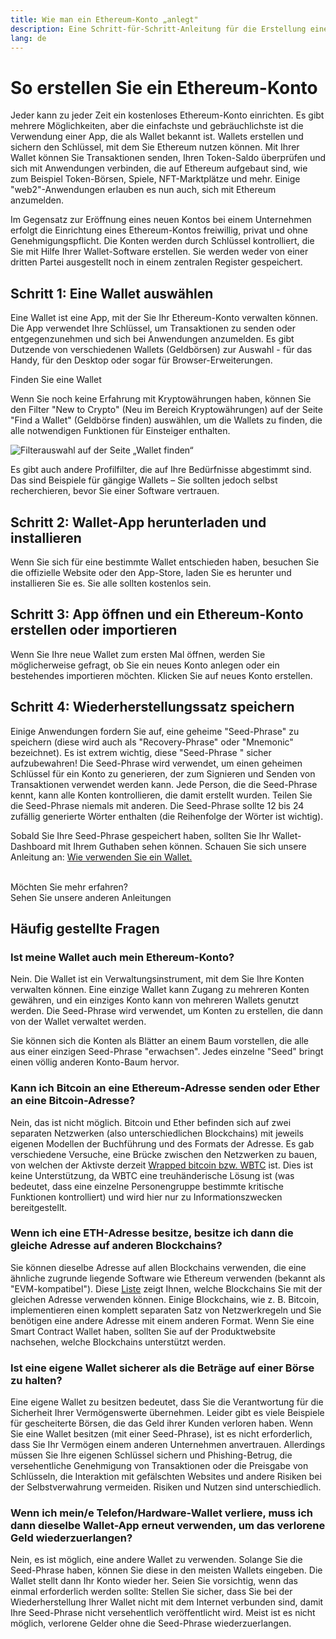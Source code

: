 ```yaml
---
title: Wie man ein Ethereum-Konto „anlegt"
description: Eine Schritt-für-Schritt-Anleitung für die Erstellung eines Ethereum-Kontos mit einer Wallet.
lang: de
---
```


# So erstellen Sie ein Ethereum-Konto

Jeder kann zu jeder Zeit ein kostenloses Ethereum-Konto einrichten. Es gibt mehrere Möglichkeiten, aber die einfachste und gebräuchlichste ist die Verwendung einer App, die als Wallet bekannt ist. Wallets erstellen und sichern den Schlüssel, mit dem Sie Ethereum nutzen können. Mit Ihrer Wallet können Sie Transaktionen senden, Ihren Token-Saldo überprüfen und sich mit Anwendungen verbinden, die auf Ethereum aufgebaut sind, wie zum Beispiel Token-Börsen, Spiele, NFT-Marktplätze und mehr. Einige "web2"-Anwendungen erlauben es nun auch, sich mit Ethereum anzumelden.

Im Gegensatz zur Eröffnung eines neuen Kontos bei einem Unternehmen erfolgt die Einrichtung eines Ethereum-Kontos freiwillig, privat und ohne Genehmigungspflicht. Die Konten werden durch Schlüssel kontrolliert, die Sie mit Hilfe Ihrer Wallet-Software erstellen. Sie werden weder von einer dritten Partei ausgestellt noch in einem zentralen Register gespeichert.

## Schritt 1: Eine Wallet auswählen

Eine Wallet ist eine App, mit der Sie Ihr Ethereum-Konto verwalten können. Die App verwendet Ihre Schlüssel, um Transaktionen zu senden oder entgegenzunehmen und sich bei Anwendungen anzumelden. Es gibt Dutzende von verschiedenen Wallets (Geldbörsen) zur Auswahl - für das Handy, für den Desktop oder sogar für Browser-Erweiterungen.

<ButtonLink href="/wallets/find-wallet/">
  Finden Sie eine Wallet
</ButtonLink>

Wenn Sie noch keine Erfahrung mit Kryptowährungen haben, können Sie den Filter "New to Crypto" (Neu im Bereich Kryptowährungen) auf der Seite "Find a Wallet" (Geldbörse finden) auswählen, um die Wallets zu finden, die alle notwendigen Funktionen für Einsteiger enthalten.

![Filterauswahl auf der Seite „Wallet finden“](./wallet-box.png)

Es gibt auch andere Profilfilter, die auf Ihre Bedürfnisse abgestimmt sind. Das sind Beispiele für gängige Wallets – Sie sollten jedoch selbst recherchieren, bevor Sie einer Software vertrauen.

## Schritt 2: Wallet-App herunterladen und installieren

Wenn Sie sich für eine bestimmte Wallet entschieden haben, besuchen Sie die offizielle Website oder den App-Store, laden Sie es herunter und installieren Sie es. Sie alle sollten kostenlos sein.

## Schritt 3: App öffnen und ein Ethereum-Konto erstellen oder importieren

Wenn Sie Ihre neue Wallet zum ersten Mal öffnen, werden Sie möglicherweise gefragt, ob Sie ein neues Konto anlegen oder ein bestehendes importieren möchten. Klicken Sie auf neues Konto erstellen.

## Schritt 4: Wiederherstellungssatz speichern

Einige Anwendungen fordern Sie auf, eine geheime "Seed-Phrase" zu speichern (diese wird auch als "Recovery-Phrase" oder "Mnemonic" bezeichnet). Es ist extrem wichtig, diese "Seed-Phrase " sicher aufzubewahren! Die Seed-Phrase wird verwendet, um einen geheimen Schlüssel für ein Konto zu generieren, der zum Signieren und Senden von Transaktionen verwendet werden kann. Jede Person, die die Seed-Phrase kennt, kann alle Konten kontrollieren, die damit erstellt wurden. Teilen Sie die Seed-Phrase niemals mit anderen. Die Seed-Phrase sollte 12 bis 24 zufällig generierte Wörter enthalten (die Reihenfolge der Wörter ist wichtig).

Sobald Sie Ihre Seed-Phrase gespeichert haben, sollten Sie Ihr Wallet-Dashboard mit Ihrem Guthaben sehen können. Schauen Sie sich unsere Anleitung an: [Wie verwenden Sie ein Wallet.](/guides/how-to-use-a-wallet)

 <br />

<InfoBanner shouldSpaceBetween emoji=":eyes:">
  <div>Möchten Sie mehr erfahren?</div>
  <ButtonLink href="/guides/">
    Sehen Sie unsere anderen Anleitungen
  </ButtonLink>
</InfoBanner>

## Häufig gestellte Fragen

### Ist meine Wallet auch mein Ethereum-Konto?

Nein. Die Wallet ist ein Verwaltungsinstrument, mit dem Sie Ihre Konten verwalten können. Eine einzige Wallet kann Zugang zu mehreren Konten gewähren, und ein einziges Konto kann von mehreren Wallets genutzt werden. Die Seed-Phrase wird verwendet, um Konten zu erstellen, die dann von der Wallet verwaltet werden.

Sie können sich die Konten als Blätter an einem Baum vorstellen, die alle aus einer einzigen Seed-Phrase "erwachsen". Jedes einzelne "Seed" bringt einen völlig anderen Konto-Baum hervor.

### Kann ich Bitcoin an eine Ethereum-Adresse senden oder Ether an eine Bitcoin-Adresse?

Nein, das ist nicht möglich. Bitcoin und Ether befinden sich auf zwei separaten Netzwerken (also unterschiedlichen Blockchains) mit jeweils eigenen Modellen der Buchführung und des Formats der Adresse. Es gab verschiedene Versuche, eine Brücke zwischen den Netzwerken zu bauen, von welchen der Aktivste derzeit [Wrapped bitcoin bzw. WBTC](https://www.bitcoin.com/get-started/what-is-wbtc/) ist. Dies ist keine Unterstützung, da WBTC eine treuhänderische Lösung ist (was bedeutet, dass eine einzelne Personengruppe bestimmte kritische Funktionen kontrolliert) und wird hier nur zu Informationszwecken bereitgestellt.

### Wenn ich eine ETH-Adresse besitze, besitze ich dann die gleiche Adresse auf anderen Blockchains?

Sie können dieselbe Adresse auf allen Blockchains verwenden, die eine ähnliche zugrunde liegende Software wie Ethereum verwenden (bekannt als "EVM-kompatibel"). Diese [Liste](https://chainlist.org/) zeigt Ihnen, welche Blockchains Sie mit der gleichen Adresse verwenden können. Einige Blockchains, wie z. B. Bitcoin, implementieren einen komplett separaten Satz von Netzwerkregeln und Sie benötigen eine andere Adresse mit einem anderen Format. Wenn Sie eine Smart Contract Wallet haben, sollten Sie auf der Produktwebsite nachsehen, welche Blockchains unterstützt werden.

### Ist eine eigene Wallet sicherer als die Beträge auf einer Börse zu halten?

Eine eigene Wallet zu besitzen bedeutet, dass Sie die Verantwortung für die Sicherheit Ihrer Vermögenswerte übernehmen. Leider gibt es viele Beispiele für gescheiterte Börsen, die das Geld ihrer Kunden verloren haben. Wenn Sie eine Wallet besitzen (mit einer Seed-Phrase), ist es nicht erforderlich, dass Sie Ihr Vermögen einem anderen Unternehmen anvertrauen. Allerdings müssen Sie Ihre eigenen Schlüssel sichern und Phishing-Betrug, die versehentliche Genehmigung von Transaktionen oder die Preisgabe von Schlüsseln, die Interaktion mit gefälschten Websites und andere Risiken bei der Selbstverwahrung vermeiden. Risiken und Nutzen sind unterschiedlich.

### Wenn ich mein/e Telefon/Hardware-Wallet verliere, muss ich dann dieselbe Wallet-App erneut verwenden, um das verlorene Geld wiederzuerlangen?

Nein, es ist möglich, eine andere Wallet zu verwenden. Solange Sie die Seed-Phrase haben, können Sie diese in den meisten Wallets eingeben. Die Wallet stellt dann Ihr Konto wieder her. Seien Sie vorsichtig, wenn das einmal erforderlich werden sollte: Stellen Sie sicher, dass Sie bei der Wiederherstellung Ihrer Wallet nicht mit dem Internet verbunden sind, damit Ihre Seed-Phrase nicht versehentlich veröffentlicht wird. Meist ist es nicht möglich, verlorene Gelder ohne die Seed-Phrase wiederzuerlangen.

